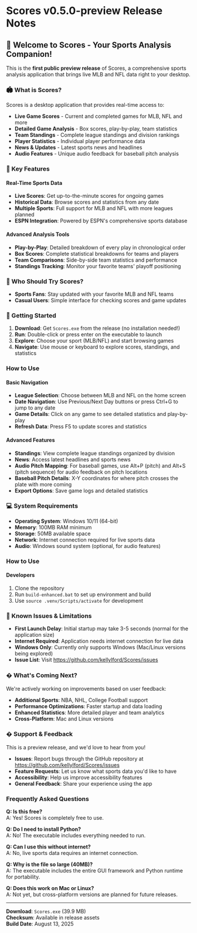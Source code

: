 # Scores v0.5.0-preview Release Notes

## 🎉 Welcome to Scores - Your Sports Analysis Companion!

This is the **first public preview release** of Scores, a comprehensive sports analysis application that brings live MLB and NFL data right to your desktop.

### 🏟️ What is Scores?

Scores is a desktop application that provides real-time access to:
- **Live Game Scores** - Current and completed games for MLB, NFL and more
- **Detailed Game Analysis** - Box scores, play-by-play, team statistics
- **Team Standings** - Complete league standings and division rankings  
- **Player Statistics** - Individual player performance data
- **News & Updates** - Latest sports news and headlines
- **Audio Features** - Unique audio feedback for baseball pitch analysis

### 🚀 Key Features

#### Real-Time Sports Data
- **Live Scores**: Get up-to-the-minute scores for ongoing games
- **Historical Data**: Browse scores and statistics from any date
- **Multiple Sports**: Full support for MLB and NFL with more leagues planned
- **ESPN Integration**: Powered by ESPN's comprehensive sports database

#### Advanced Analysis Tools
- **Play-by-Play**: Detailed breakdown of every play in chronological order
- **Box Scores**: Complete statistical breakdowns for teams and players
- **Team Comparisons**: Side-by-side team statistics and performance
- **Standings Tracking**: Monitor your favorite teams' playoff positioning

### 🎯 Who Should Try Scores?

- **Sports Fans**: Stay updated with your favorite MLB and NFL teams
- **Casual Users**: Simple interface for checking scores and game updates

### 📱 Getting Started

1. **Download**: Get `Scores.exe` from the release (no installation needed!)
2. **Run**: Double-click or press enter on the executable to launch
3. **Explore**: Choose your sport (MLB/NFL) and start browsing games
4. **Navigate**: Use mouse or keyboard to explore scores, standings, and statistics

### How to Use

#### Basic Navigation
- **League Selection**: Choose between MLB and NFL on the home screen
- **Date Navigation**: Use Previous/Next Day buttons or press Ctrl+G to jump to any date
- **Game Details**: Click on any game to see detailed statistics and play-by-play
- **Refresh Data**: Press F5 to update scores and statistics

#### Advanced Features
- **Standings**: View complete league standings organized by division
- **News**: Access latest headlines and sports news
- **Audio Pitch Mapping**: For baseball games, use Alt+P (pitch) and Alt+S (pitch sequence) for audio feedback on pitch locations
- **Baseball Pitch Details**: X-Y coordinates for where pitch crosses the plate with more coming
- **Export Options**: Save game logs and detailed statistics

### 💻 System Requirements

- **Operating System**: Windows 10/11 (64-bit)
- **Memory**: 100MB RAM minimum
- **Storage**: 50MB available space
- **Network**: Internet connection required for live sports data
- **Audio**: Windows sound system (optional, for audio features)

### How to Use

#### Developers
1. Clone the repository
2. Run `build-enhanced.bat` to set up environment and build
3. Use `source .venv/Scripts/activate` for development

### 🐛 Known Issues & Limitations

- **First Launch Delay**: Initial startup may take 3-5 seconds (normal for the application size)
- **Internet Required**: Application needs internet connection for live data
- **Windows Only**: Currently only supports Windows (Mac/Linux versions being explored)
- **Issue List**: Visit https://github.com/kellylford/Scores/issues

### � What's Coming Next?

We're actively working on improvements based on user feedback:
- **Additional Sports**: NBA, NHL, College Football support
- **Performance Optimizations**: Faster startup and data loading
- **Enhanced Statistics**: More detailed player and team analytics
- **Cross-Platform**: Mac and Linux versions

### � Support & Feedback

This is a preview release, and we'd love to hear from you!
- **Issues**: Report bugs through the GitHub repository at https://github.com/kellylford/Scores/issues
- **Feature Requests**: Let us know what sports data you'd like to have
- **Accessibility**: Help us improve accessibility features
- **General Feedback**: Share your experience using the app

### Frequently Asked Questions

**Q: Is this free?**  
A: Yes! Scores is completely free to use.

**Q: Do I need to install Python?**  
A: No! The executable includes everything needed to run.

**Q: Can I use this without internet?**  
A: No, live sports data requires an internet connection.

**Q: Why is the file so large (40MB)?**  
A: The executable includes the entire GUI framework and Python runtime for portability.

**Q: Does this work on Mac or Linux?**  
A: Not yet, but cross-platform versions are planned for future releases.

---

**Download**: `Scores.exe` (39.9 MB)  
**Checksum**: Available in release assets  
**Build Date**: August 13, 2025
